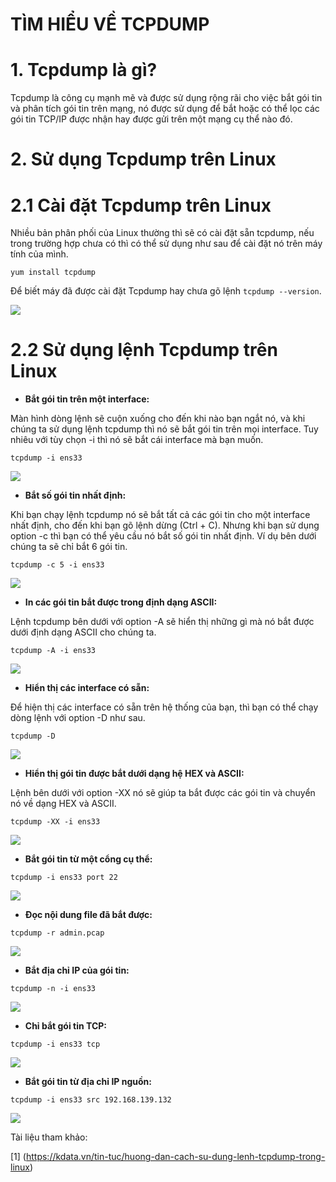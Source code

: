 # TÌM HIỂU VỀ TCPDUMP
# 1. Tcpdump là gì?
Tcpdump là công cụ mạnh mẽ và được sử dụng rộng rãi cho việc bắt gói tin và phân tích gói tin trên mạng, nó được sử dụng để bắt hoặc có thể lọc các gói tin TCP/IP được nhận hay được gửi trên một mạng cụ thể nào đó.
# 2. Sử dụng Tcpdump trên Linux
# 2.1 Cài đặt Tcpdump trên Linux
Nhiều bản phân phối của Linux thường thì sẽ có cài đặt sẵn tcpdump, nếu trong trường hợp chưa có thì có thể sử dụng như sau để cài đặt nó trên máy tính của mình.
```
yum install tcpdump
```
Để biết máy đã được cài đặt Tcpdump hay chưa gõ lệnh `tcpdump --version`.

![](../imgs/19.png)

# 2.2 Sử dụng lệnh Tcpdump trên Linux
- **Bắt gói tin trên một interface:**

Màn hình dòng lệnh sẽ cuộn xuống cho đến khi nào bạn ngắt nó, và khi chúng ta sử dụng lệnh tcpdump thì nó sẽ bắt gói tin trên mọi interface. Tuy nhiêu với tùy chọn -i thì nó sẽ bắt cái interface mà bạn muốn.

```
tcpdump -i ens33
```
![](../imgs/20.png)

- **Bắt số gói tin nhất định:**

Khi bạn chạy lệnh tcpdump nó sẽ bắt tất cả các gói tin cho một interface nhất định, cho đến khi bạn gõ lệnh dừng (Ctrl + C). Nhưng khi bạn sử dụng option -c thì bạn có thể yêu cầu nó bắt số gói tin nhất định. Ví dụ bên dưới chúng ta sẽ chỉ bắt 6 gói tin.

```
tcpdump -c 5 -i ens33
```

![](../imgs/21.png)

- **In các gói tin bắt được trong định dạng ASCII:**

Lệnh tcpdump bên dưới với option -A sẽ hiển thị những gì mà nó bắt được dưới định dạng ASCII cho chúng ta.

```
tcpdump -A -i ens33
```
![](../imgs/22.png)

- **Hiển thị các interface có sẵn:**

Để hiện thị các interface có sẵn trên hệ thống của bạn, thì bạn có thể chạy dòng lệnh với option -D như sau.

```
tcpdump -D
```
![](../imgs/23.png)
- **Hiển thị gói tin được bắt dưới dạng hệ HEX và ASCII:**

Lệnh bên dưới với option -XX nó sẽ giúp ta bắt được các gói tin và chuyển nó về dạng HEX và ASCII.

```
tcpdump -XX -i ens33
```
![](../imgs/24.png)

- **Bắt gói tin từ một cổng cụ thể:**

```
tcpdump -i ens33 port 22
```
![](../imgs/25.png)
- **Đọc nội dung file đã bắt được:**

```
tcpdump -r admin.pcap
```

![](../imgs/26.png)
- **Bắt địa chỉ IP của gói tin:**

```
tcpdump -n -i ens33
```

![](../imgs/42.png)
- **Chỉ bắt gói tin TCP:**
```
tcpdump -i ens33 tcp
```
![](../imgs/43.png)

- **Bắt gói tin từ địa chỉ IP nguồn:**
```
tcpdump -i ens33 src 192.168.139.132
```
![](../imgs/44.png)

Tài liệu tham khảo:

[1] (https://kdata.vn/tin-tuc/huong-dan-cach-su-dung-lenh-tcpdump-trong-linux)
